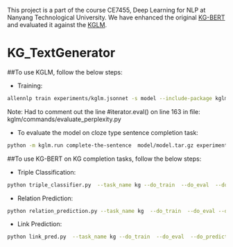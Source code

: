 This project is a part of the course CE7455, Deep Learning for NLP at Nanyang Technological University.
We have enhanced the original [KG-BERT](https://github.com/yao8839836/kg-bert) and evaluated it against the [KGLM](https://github.com/rloganiv/kglm-model).
# KG_TextGenerator

##To use KGLM, follow the below steps: 
* Training:
```sh
allennlp train experiments/kglm.jsonnet -s model --include-package kglm
 ```
Note: Had to comment out the line #iterator.eval() on line 163 in file: kglm/commands/evaluate_perplexity.py

* To evaluate the model on cloze type sentence completion task:

```sh
python -m kglm.run complete-the-sentence  model/model.tar.gz experiments/complete_the_sentence.jsonl --output-file output_data/predictions.txt --include-package kglm
```
##To use KG-BERT on KG completion tasks, follow the below steps:

* Triple Classification:
```sh
python triple_classifier.py  --task_name kg --do_train  --do_eval  --do_predict --data_dir ./data/linked_wikitext --bert_model bert-base-uncased --max_seq_length 128 --train_batch_size 32 --learning_rate 5e-5 --num_train_epochs 3.0 --output_dir ./triple_output_linked_wikitext/  --gradient_accumulation_steps 1 --eval_batch_size 512

```
* Relation Prediction:
```sh
python relation_prediction.py --task_name kg  --do_train  --do_eval --do_predict --data_dir ./data/linked_wikitext --bert_model bert-base-uncased --max_seq_length 128 --train_batch_size 32 --learning_rate 5e-5 --num_train_epochs 3.0 --output_dir ./output_relation_prediction/  --gradient_accumulation_steps 1 --eval_batch_size 512

```

* Link Prediction:
```sh
python link_pred.py  --task_name kg --do_train  --do_eval  --do_predict --data_dir ./data/linked_wikitext --bert_model bert-base-uncased --max_seq_length 20 --train_batch_size 32 --learning_rate 5e-5 --num_train_epochs 3.0 --output_dir ./output_linked_wikitext/  --checkpoint_dir ./checkpoint/ --gradient_accumulation_steps 1 --eval_batch_size 512

```
